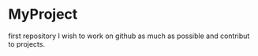 # MyProject
first repository
I wish to work on github as much as possible and contribut to projects.
